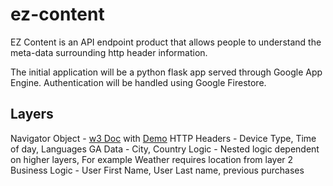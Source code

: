 # ez-content

EZ Content is an API endpoint product that allows people to understand the meta-data surrounding http header information.

The initial application will be a python flask app served through Google App Engine. Authentication will be handled using Google Firestore.

## Layers
Navigator Object - [w3 Doc](https://www.w3schools.com/jsref/obj_navigator.asp) with [Demo](https://www.w3schools.com/jsref/tryit.asp?filename=tryjsref_nav_all)
HTTP Headers - Device Type, Time of day, Languages
GA Data - City, Country
Logic - Nested logic dependent on higher layers, For example Weather requires location from layer 2
Business Logic - User First Name, User Last name, previous purchases
